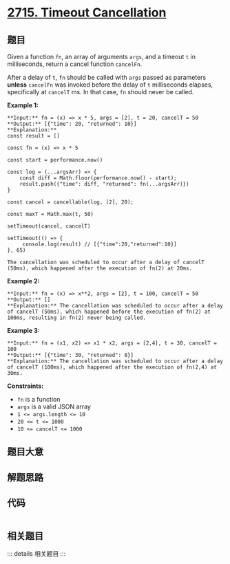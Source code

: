# [2715. Timeout Cancellation](https://leetcode.com/problems/timeout-cancellation)

## 题目

Given a function `fn`, an array of arguments `args`, and a timeout `t` in
milliseconds, return a cancel function `cancelFn`.

After a delay of `t`, `fn` should be called with `args` passed as parameters
**unless** `cancelFn` was invoked before the delay of `t` milliseconds
elapses, specifically at `cancelT` ms. In that case, `fn` should never be
called.



**Example 1:**

    
    
    **Input:** fn = (x) => x * 5, args = [2], t = 20, cancelT = 50
    **Output:** [{"time": 20, "returned": 10}]
    **Explanation:** 
    const result = []
    
    const fn = (x) => x * 5
    
    const start = performance.now() 
    
    const log = (...argsArr) => {
        const diff = Math.floor(performance.now() - start);
        result.push({"time": diff, "returned": fn(...argsArr)})
    }
         
    const cancel = cancellable(log, [2], 20);
    
    const maxT = Math.max(t, 50)
              
    setTimeout(cancel, cancelT)
    
    setTimeout(() => {
         console.log(result) // [{"time":20,"returned":10}]
    }, 65)
    
    The cancellation was scheduled to occur after a delay of cancelT (50ms), which happened after the execution of fn(2) at 20ms.
    

**Example 2:**

    
    
    **Input:** fn = (x) => x**2, args = [2], t = 100, cancelT = 50 
    **Output:** []
    **Explanation:** The cancellation was scheduled to occur after a delay of cancelT (50ms), which happened before the execution of fn(2) at 100ms, resulting in fn(2) never being called.
    

**Example 3:**

    
    
    **Input:** fn = (x1, x2) => x1 * x2, args = [2,4], t = 30, cancelT = 100
    **Output:** [{"time": 30, "returned": 8}]
    **Explanation:** The cancellation was scheduled to occur after a delay of cancelT (100ms), which happened after the execution of fn(2,4) at 30ms.
    



**Constraints:**

  * `fn` is a function
  * `args` is a valid JSON array
  * `1 <= args.length <= 10`
  * `20 <= t <= 1000`
  * `10 <= cancelT <= 1000`


## 题目大意

## 解题思路

## 代码

```javascript

```

## 相关题目

::: details 相关题目
:::
